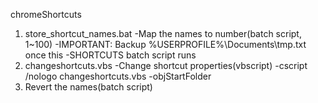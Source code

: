 chromeShortcuts
1. store_shortcut_names.bat
	-Map the names to number(batch script, 1~100)
	-IMPORTANT: Backup %USERPROFILE%\Documents\tmp.txt once this
	-SHORTCUTS batch script runs
2. changeshortcuts.vbs
	-Change shortcut properties(vbscript)
	-cscript /nologo changeshortcuts.vbs
	-objStartFolder
3. Revert the names(batch script)


